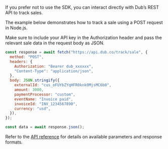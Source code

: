 If you prefer not to use the SDK, you can interact directly with Dub’s REST API to track sales.

The example below demonstrates how to track a sale using a POST request in Node.js.

Make sure to include your API key in the Authorization header and pass the relevant sale data in the request body as JSON.

```javascript
const response = await fetch("https://api.dub.co/track/sale", {
  method: "POST",
  headers: {
    Authorization: "Bearer dub_xxxxxx",
    "Content-Type": "application/json",
  },
  body: JSON.stringify({
    externalId: "cus_oFUYbZYqHFR0knk0MjsMC6b0",
    amount: 3000,
    paymentProcessor: "custom",
    eventName: "Invoice paid",
    invoiceId: "INV_1234567890",
    currency: "usd",
  }),
});

const data = await response.json();
```

Refer to the [API reference](https://dub.co/docs/api-reference/endpoint/track-sale) for details on available parameters and response formats.
